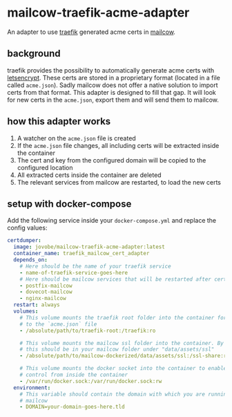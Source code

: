 # mailcow-traefik-acme-adapter
An adapter to use [traefik](https://traefik.io/) generated acme certs in [mailcow](https://mailcow.email/).

## background
traefik provides the possibility to automatically generate acme certs with [letsencrypt](https://letsencrypt.org/). These certs are stored in a proprietary format (located in a file called `acme.json`). Sadly mailcow does not offer a native solution to import certs from that format. This adapter is designed to fill that gap. It will look for new certs in the `acme.json`, export them and will send them to mailcow.

## how this adapter works
1. A watcher on the `acme.json` file is created
2. If the `acme.json` file changes, all including certs will be extracted inside the container
3. The cert and key from the configured domain will be copied to the configured location
4. All extracted certs inside the container are deleted
5. The relevant services from mailcow are restarted, to load the new certs

## setup with docker-compose
Add the following service inside your `docker-compose.yml` and replace the config values:
```yaml
certdumper:
  image: jovobe/mailcow-traefik-acme-adapter:latest
  container_name: traefik_mailcow_cert_adapter
  depends_on:
    # Here should be the name of your traefik service
    - name-of-traefik-service-goes-here
    # Here should be mailcow services that will be restarted after cert change
    - postfix-mailcow
    - dovecot-mailcow
    - nginx-mailcow
  restart: always
  volumes:
    # This volume mounts the traefik root folder into the container for access
    # to the `acme.json` file
    - /absolute/path/to/traefik-root:/traefik:ro

    # This volume mounts the mailcow ssl folder into the container. By default
    # this should be in your mailcow folder under "data/assets/ssl"
    - /absolute/path/to/mailcow-dockerized/data/assets/ssl:/ssl-share:rw

    # This volume mounts the docker socket into the container to enable docker
    # control from inside the container
    - /var/run/docker.sock:/var/run/docker.sock:rw
  environment:
    # This variable should contain the domain with which you are running
    # mailcow
    - DOMAIN=your-domain-goes-here.tld
```
